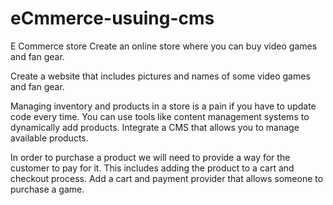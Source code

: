 # eCmmerce-usuing-cms
E Commerce store
Create an online store where you can buy video games and fan gear.

Create a website that includes pictures and names of some video games and fan gear.

Managing inventory and products in a store is a pain if you have to update code every time. You can use tools like content management systems to dynamically add products.
Integrate a CMS that allows you to manage available products.

In order to purchase a product we will need to provide a way for the customer to pay for it. This includes adding the product to a cart and checkout process.
Add a cart and payment provider that allows someone to purchase a game.



